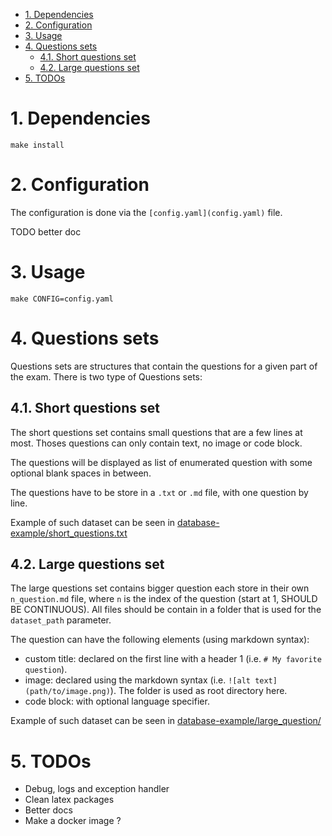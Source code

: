 - [1. Dependencies](#1-dependencies)
- [2. Configuration](#2-configuration)
- [3. Usage](#3-usage)
- [4. Questions sets](#4-questions-sets)
  - [4.1. Short questions set](#41-short-questions-set)
  - [4.2. Large questions set](#42-large-questions-set)
- [5. TODOs](#5-todos)

# 1. Dependencies


`make install`

# 2. Configuration

The configuration is done via the `[config.yaml](config.yaml)` file.

TODO better doc

# 3. Usage 

`make CONFIG=config.yaml`


# 4. Questions sets

Questions sets are structures that contain the questions for a given part of the exam. There is two type of Questions sets:

## 4.1. Short questions set

The short questions set contains small questions that are a few lines at most. Thoses questions can only contain text, no image or code block.

The questions will be displayed as list of enumerated question with some optional blank spaces in between.

The questions have to be store in a `.txt` or `.md` file, with one question by line.

Example of such dataset can be seen in [database-example/short_questions.txt](database_example/short_questions.txt)


## 4.2. Large questions set

The large questions set contains bigger question each store in their own `n_question.md` file, where `n` is the index of the question (start at 1, SHOULD BE CONTINUOUS). All files should be contain in a folder that is used for the `dataset_path` parameter.

The question can have the following elements (using markdown syntax):

- custom title: declared on the first line with a header 1 (i.e. `# My favorite question`).
- image: declared using the markdown syntax (i.e. `![alt text](path/to/image.png)`). The folder is used as root directory here.
- code block: with optional language specifier.

Example of such dataset can be seen in [database-example/large_question/](database_example/large_questions/)


# 5. TODOs

- Debug, logs and exception handler
- Clean latex packages
- Better docs
- Make a docker image ?